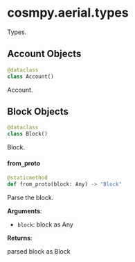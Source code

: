 <a id="cosmpy.aerial.types"></a>

# cosmpy.aerial.types

Types.

<a id="cosmpy.aerial.types.Account"></a>

## Account Objects

```python
@dataclass
class Account()
```

Account.

<a id="cosmpy.aerial.types.Block"></a>

## Block Objects

```python
@dataclass
class Block()
```

Block.

<a id="cosmpy.aerial.types.Block.from_proto"></a>

#### from`_`proto

```python
@staticmethod
def from_proto(block: Any) -> "Block"
```

Parse the block.

**Arguments**:

- `block`: block as Any

**Returns**:

parsed block as Block

